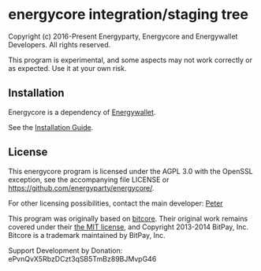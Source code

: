 # energycore integration/staging tree

Copyright (c) 2016-Present Energyparty, Energycore and Energywallet Developers. All rights reserved.

This program is experimental, and some aspects may not work correctly or as expected. Use it at your own risk.

Installation
------------
Energycore is a dependency of [Energywallet](https://github.com/energyparty/energywallet).

See the [Installation Guide](https://github.com/energyparty/energyparty/blob/master/installation.md).

License
-------
This energycore program is licensed under the AGPL 3.0 with the OpenSSL exception,
see the accompanying file LICENSE or <https://github.com/energyparty/energycore/>.

For other licensing possibilities, contact the main developer: [Peter](https://github.com/coin1hub)

This program was originally based on [bitcore](https://github.com/bitpay/bitcore). Their original work remains covered under their
[the MIT license](https://github.com/bitpay/bitcore/blob/master/LICENSE), and Copyright 2013-2014 BitPay, Inc. Bitcore is a trademark maintained by BitPay, Inc.


Support Development by Donation: ePvnQvX5RbzDCzt3qSB5TmBz89BJMvpG46
